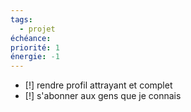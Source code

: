 ```yaml
---
tags:
  - projet
échéance: 
priorité: 1
énergie: -1
---
```

- [!] rendre profil attrayant et complet
- [!] s'abonner aux gens que je connais